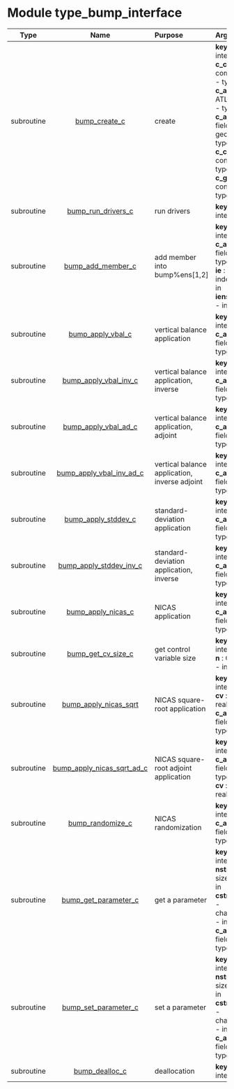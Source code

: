 # Module type_bump_interface

| Type | Name | Purpose | Arguments          |
| :--: | :--: | :------ | :----------------- |
| subroutine | [bump_create_c](https://github.com/JCSDA/saber/tree/develop/src/saber/bump/type_bump_interface.F90#L36) | create | <b>key_bump</b> :  BUMP - integer(c_int) - inout<br><b>c_comm</b> :  FCKIT MPI communicator wrapper - type(c_ptr) - in<br><b>c_afunctionspace</b> :  ATLAS function space - type(c_ptr) - in<br><b>c_afieldset</b> :  ATLAS fieldset containing geometry elements - type(c_ptr) - in<br><b>c_conf</b> :  FCKIT configuration - type(c_ptr) - in<br><b>c_grid</b> :  FCKIT grid configuration - type(c_ptr) - in |
| subroutine | [bump_run_drivers_c](https://github.com/JCSDA/saber/tree/develop/src/saber/bump/type_bump_interface.F90#L70) | run drivers | <b>key_bump</b> :  BUMP - integer(c_int) - in |
| subroutine | [bump_add_member_c](https://github.com/JCSDA/saber/tree/develop/src/saber/bump/type_bump_interface.F90#L95) | add member into bump%ens[1,2] | <b>key_bump</b> :  BUMP - integer(c_int) - in<br><b>c_afieldset</b> :  ATLAS fieldset pointer - type(c_ptr) - in<br><b>ie</b> :  Ensemble member index - integer(c_int) - in<br><b>iens</b> :  Ensemble index - integer(c_int) - in |
| subroutine | [bump_apply_vbal_c](https://github.com/JCSDA/saber/tree/develop/src/saber/bump/type_bump_interface.F90#L120) | vertical balance application | <b>key_bump</b> :  BUMP - integer(c_int) - in<br><b>c_afieldset</b> :  ATLAS fieldset pointer - type(c_ptr) - in |
| subroutine | [bump_apply_vbal_inv_c](https://github.com/JCSDA/saber/tree/develop/src/saber/bump/type_bump_interface.F90#L145) | vertical balance application, inverse | <b>key_bump</b> :  BUMP - integer(c_int) - in<br><b>c_afieldset</b> :  ATLAS fieldset pointer - type(c_ptr) - in |
| subroutine | [bump_apply_vbal_ad_c](https://github.com/JCSDA/saber/tree/develop/src/saber/bump/type_bump_interface.F90#L170) | vertical balance application, adjoint | <b>key_bump</b> :  BUMP - integer(c_int) - in<br><b>c_afieldset</b> :  ATLAS fieldset pointer - type(c_ptr) - in |
| subroutine | [bump_apply_vbal_inv_ad_c](https://github.com/JCSDA/saber/tree/develop/src/saber/bump/type_bump_interface.F90#L195) | vertical balance application, inverse adjoint | <b>key_bump</b> :  BUMP - integer(c_int) - in<br><b>c_afieldset</b> :  ATLAS fieldset pointer - type(c_ptr) - in |
| subroutine | [bump_apply_stddev_c](https://github.com/JCSDA/saber/tree/develop/src/saber/bump/type_bump_interface.F90#L220) | standard-deviation application | <b>key_bump</b> :  BUMP - integer(c_int) - in<br><b>c_afieldset</b> :  ATLAS fieldset pointer - type(c_ptr) - in |
| subroutine | [bump_apply_stddev_inv_c](https://github.com/JCSDA/saber/tree/develop/src/saber/bump/type_bump_interface.F90#L245) | standard-deviation application, inverse | <b>key_bump</b> :  BUMP - integer(c_int) - in<br><b>c_afieldset</b> :  ATLAS fieldset pointer - type(c_ptr) - in |
| subroutine | [bump_apply_nicas_c](https://github.com/JCSDA/saber/tree/develop/src/saber/bump/type_bump_interface.F90#L270) | NICAS application | <b>key_bump</b> :  BUMP - integer(c_int) - in<br><b>c_afieldset</b> :  ATLAS fieldset pointer - type(c_ptr) - in |
| subroutine | [bump_get_cv_size_c](https://github.com/JCSDA/saber/tree/develop/src/saber/bump/type_bump_interface.F90#L295) | get control variable size | <b>key_bump</b> :  BUMP - integer(c_int) - in<br><b>n</b> :  Control variable size - integer(c_int) - out |
| subroutine | [bump_apply_nicas_sqrt](https://github.com/JCSDA/saber/tree/develop/src/saber/bump/type_bump_interface.F90#L319) | NICAS square-root application | <b>key_bump</b> :  BUMP - integer(c_int) - in<br><b>cv</b> :  Control variable - real(c_double) - in<br><b>c_afieldset</b> :  ATLAS fieldset pointer - type(c_ptr) - in |
| subroutine | [bump_apply_nicas_sqrt_ad_c](https://github.com/JCSDA/saber/tree/develop/src/saber/bump/type_bump_interface.F90#L345) | NICAS square-root adjoint application | <b>key_bump</b> :  BUMP - integer(c_int) - in<br><b>c_afieldset</b> :  ATLAS fieldset pointer - type(c_ptr) - in<br><b>cv</b> :  Control variable - real(c_double) - inout |
| subroutine | [bump_randomize_c](https://github.com/JCSDA/saber/tree/develop/src/saber/bump/type_bump_interface.F90#L370) | NICAS randomization | <b>key_bump</b> :  BUMP - integer(c_int) - in<br><b>c_afieldset</b> :  ATLAS fieldset pointer - type(c_ptr) - in |
| subroutine | [bump_get_parameter_c](https://github.com/JCSDA/saber/tree/develop/src/saber/bump/type_bump_interface.F90#L397) | get a parameter | <b>key_bump</b> :  BUMP - integer(c_int) - in<br><b>nstr</b> :  Parameter name size - integer(c_int) - in<br><b>cstr</b> :  Parameter name - character(kind=c_char) - in<br><b>c_afieldset</b> :  ATLAS fieldset pointer - type(c_ptr) - in |
| subroutine | [bump_set_parameter_c](https://github.com/JCSDA/saber/tree/develop/src/saber/bump/type_bump_interface.F90#L430) | set a parameter | <b>key_bump</b> :  BUMP - integer(c_int) - in<br><b>nstr</b> :  Parameter name size - integer(c_int) - in<br><b>cstr</b> :  Parameter name - character(kind=c_char) - in<br><b>c_afieldset</b> :  ATLAS fieldset pointer - type(c_ptr) - in |
| subroutine | [bump_dealloc_c](https://github.com/JCSDA/saber/tree/develop/src/saber/bump/type_bump_interface.F90#L460) | deallocation | <b>key_bump</b> :  BUMP - integer(c_int) - inout |
